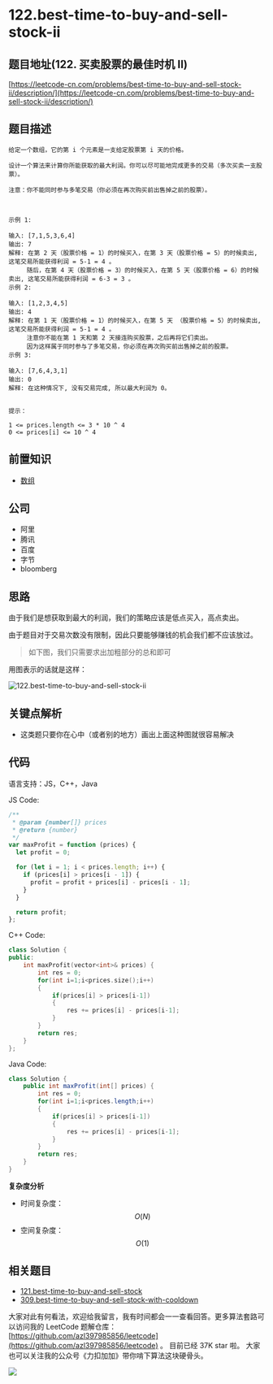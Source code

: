 # 122.best-time-to-buy-and-sell-stock-ii

## 题目地址\(122. 买卖股票的最佳时机 II\)

[https://leetcode-cn.com/problems/best-time-to-buy-and-sell-stock-ii/description/](https://leetcode-cn.com/problems/best-time-to-buy-and-sell-stock-ii/description/)

## 题目描述

```text
给定一个数组，它的第 i 个元素是一支给定股票第 i 天的价格。

设计一个算法来计算你所能获取的最大利润。你可以尽可能地完成更多的交易（多次买卖一支股票）。

注意：你不能同时参与多笔交易（你必须在再次购买前出售掉之前的股票）。



示例 1:

输入: [7,1,5,3,6,4]
输出: 7
解释: 在第 2 天（股票价格 = 1）的时候买入，在第 3 天（股票价格 = 5）的时候卖出, 这笔交易所能获得利润 = 5-1 = 4 。
     随后，在第 4 天（股票价格 = 3）的时候买入，在第 5 天（股票价格 = 6）的时候卖出, 这笔交易所能获得利润 = 6-3 = 3 。
示例 2:

输入: [1,2,3,4,5]
输出: 4
解释: 在第 1 天（股票价格 = 1）的时候买入，在第 5 天 （股票价格 = 5）的时候卖出, 这笔交易所能获得利润 = 5-1 = 4 。
     注意你不能在第 1 天和第 2 天接连购买股票，之后再将它们卖出。
     因为这样属于同时参与了多笔交易，你必须在再次购买前出售掉之前的股票。
示例 3:

输入: [7,6,4,3,1]
输出: 0
解释: 在这种情况下, 没有交易完成, 所以最大利润为 0。


提示：

1 <= prices.length <= 3 * 10 ^ 4
0 <= prices[i] <= 10 ^ 4
```

## 前置知识

* [数组](https://github.com/azl397985856/leetcode/blob/master/thinkings/basic-data-structure.md)

## 公司

* 阿里
* 腾讯
* 百度
* 字节
* bloomberg

## 思路

由于我们是想获取到最大的利润，我们的策略应该是低点买入，高点卖出。

由于题目对于交易次数没有限制，因此只要能够赚钱的机会我们都不应该放过。

> 如下图，我们只需要求出加粗部分的总和即可

用图表示的话就是这样：

![122.best-time-to-buy-and-sell-stock-ii](https://tva1.sinaimg.cn/large/007S8ZIlly1ghlu8sjjprj30ff0bv0te.jpg)

## 关键点解析

* 这类题只要你在心中（或者别的地方）画出上面这种图就很容易解决

## 代码

语言支持：JS，C++，Java

JS Code:

```javascript
/**
 * @param {number[]} prices
 * @return {number}
 */
var maxProfit = function (prices) {
  let profit = 0;

  for (let i = 1; i < prices.length; i++) {
    if (prices[i] > prices[i - 1]) {
      profit = profit + prices[i] - prices[i - 1];
    }
  }

  return profit;
};
```

C++ Code:

```cpp
class Solution {
public:
    int maxProfit(vector<int>& prices) {
        int res = 0;
        for(int i=1;i<prices.size();i++)
        {
            if(prices[i] > prices[i-1])
            {
                res += prices[i] - prices[i-1];
            }
        }
        return res;
    }
};
```

Java Code:

```java
class Solution {
    public int maxProfit(int[] prices) {
        int res = 0;
        for(int i=1;i<prices.length;i++)
        {
            if(prices[i] > prices[i-1])
            {
                res += prices[i] - prices[i-1];
            }
        }
        return res;
    }
}
```

**复杂度分析**

* 时间复杂度：$$O(N)$$
* 空间复杂度：$$O(1)$$

## 相关题目

* [121.best-time-to-buy-and-sell-stock](121.best-time-to-buy-and-sell-stock.md)
* [309.best-time-to-buy-and-sell-stock-with-cooldown](309.best-time-to-buy-and-sell-stock-with-cooldown.md)

大家对此有何看法，欢迎给我留言，我有时间都会一一查看回答。更多算法套路可以访问我的 LeetCode 题解仓库：[https://github.com/azl397985856/leetcode](https://github.com/azl397985856/leetcode) 。 目前已经 37K star 啦。 大家也可以关注我的公众号《力扣加加》带你啃下算法这块硬骨头。

![](https://tva1.sinaimg.cn/large/007S8ZIlly1gfcuzagjalj30p00dwabs.jpg)

